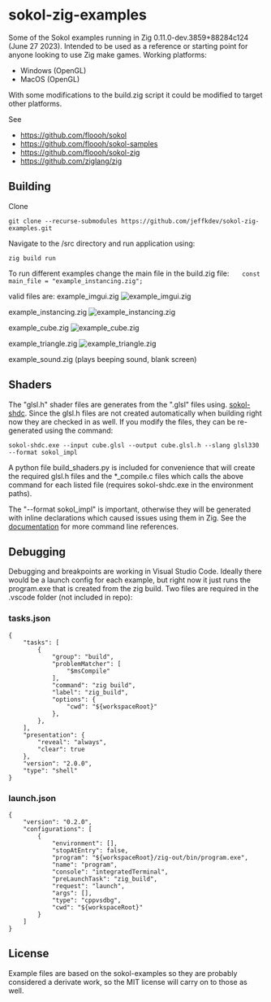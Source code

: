 # sokol-zig-examples

Some of the Sokol examples running in Zig 0.11.0-dev.3859+88284c124 (June 27 2023). Intended to be used as a reference or starting point for anyone looking to use Zig make games. Working platforms:
 - Windows (OpenGL)
 - MacOS (OpenGL)
 
With some modifications to the build.zig script it could be modified to target other platforms.

See
   - https://github.com/floooh/sokol
   - https://github.com/floooh/sokol-samples
   - https://github.com/floooh/sokol-zig
   - https://github.com/ziglang/zig

## Building

Clone

    git clone --recurse-submodules https://github.com/jeffkdev/sokol-zig-examples.git
    
    
Navigate to the /src directory and run application using:

    zig build run
    
   
To run different examples change the main file in the build.zig file:
```    const main_file = "example_instancing.zig"; ```

valid files are:
  example_imgui.zig
![example_imgui.zig](docs/imgui.png)
  
  example_instancing.zig
![example_instancing.zig](docs/instancing.png)

  example_cube.zig
![example_cube.zig](docs/cube.png)
  
  example_triangle.zig
![example_triangle.zig](docs/triangle.png)

  example_sound.zig
(plays beeping sound, blank screen)
  
  
## Shaders

The "glsl.h" shader files are generates from the ".glsl" files using. [sokol-shdc](https://github.com/floooh/sokol-tools). Since the glsl.h files are not created automatically when building right now they are checked in as well. If you modify the files, they can be re-generated using the command:

```
sokol-shdc.exe --input cube.glsl --output cube.glsl.h --slang glsl330 --format sokol_impl
```
A python file build_shaders.py is included for convenience that will create the required glsl.h files and the *_compile.c files which calls the above command for each listed file (requires sokol-shdc.exe in the environment paths).

The "--format sokol_impl" is important, otherwise they will be generated with inline declarations which caused issues using them in Zig. See the [documentation](https://github.com/floooh/sokol-tools/blob/master/docs/sokol-shdc.md) for more command line references.

## Debugging

Debugging and breakpoints are working in Visual Studio Code. Ideally there would be a launch config for each example, but right now it just runs the program.exe that is created from the zig build. Two files are required in the .vscode folder (not included in repo):

### tasks.json
```
{
    "tasks": [
        {
            "group": "build",
            "problemMatcher": [
                "$msCompile"
            ],
            "command": "zig build",
            "label": "zig_build",
            "options": {
                "cwd": "${workspaceRoot}"
            },
        },
    ],
    "presentation": {
        "reveal": "always",
        "clear": true
    },
    "version": "2.0.0",
    "type": "shell"
}
 ```
### launch.json
```
{
    "version": "0.2.0",
    "configurations": [
        {
            "environment": [],
            "stopAtEntry": false,
            "program": "${workspaceRoot}/zig-out/bin/program.exe",
            "name": "program",
            "console": "integratedTerminal",
            "preLaunchTask": "zig_build",
            "request": "launch",
            "args": [],
            "type": "cppvsdbg",
            "cwd": "${workspaceRoot}"
        }
    ]
}
 ```
## License

Example files are based on the sokol-examples so they are probably considered a derivate work, so the MIT license will carry on to those as well.
